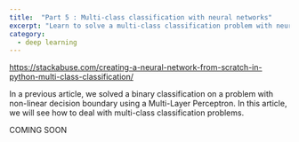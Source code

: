 ```yaml
---
title:  "Part 5 : Multi-class classification with neural networks"
excerpt: "Learn to solve a multi-class classification problem with neural networks in Python."
category:
  - deep learning
---
```


https://stackabuse.com/creating-a-neural-network-from-scratch-in-python-multi-class-classification/


In a previous article, we solved a binary classification on a problem with non-linear decision boundary using a Multi-Layer Perceptron. In this article, we will see how to deal with multi-class classification problems.

COMING SOON

